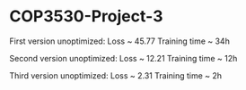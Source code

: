 # COP3530-Project-3

First version unoptimized: 
Loss ~ 45.77
Training time ~ 34h

Second version unoptimized: 
Loss ~ 12.21
Training time ~ 12h

Third version unoptimized: 
Loss ~ 2.31
Training time ~ 2h
